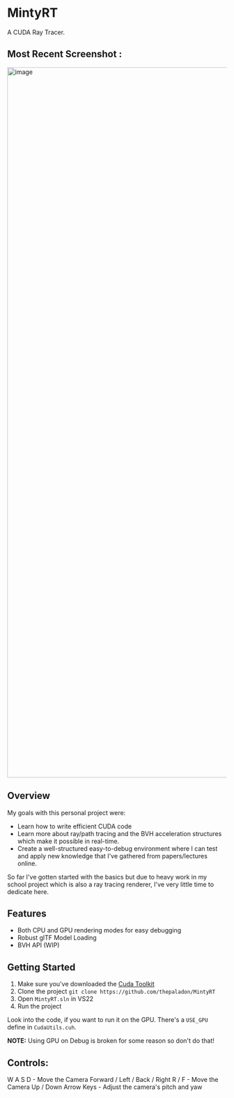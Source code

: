 # MintyRT
A CUDA Ray Tracer. 

## Most Recent Screenshot :
<img width="1627" alt="image" src="https://github.com/thepaladon/MintyRT/assets/44022509/0140fe24-4308-418b-9987-49ba8c70d5c4">

## Overview
My goals with this personal project were:
- Learn how to write efficient CUDA code
- Learn more about ray/path tracing and the BVH acceleration structures which make it possible in real-time.
- Create a well-structured easy-to-debug environment where I can test and apply new knowledge that I've gathered from papers/lectures online.

So far I've gotten started with the basics but due to heavy work in my school project which is also a ray tracing renderer, I've very little time to dedicate here. 

## Features
- Both CPU and GPU rendering modes for easy debugging
- Robust glTF Model Loading
- BVH API (WIP)


## Getting Started
1. Make sure you've downloaded the [Cuda Toolkit](https://developer.nvidia.com/cuda-downloads)
2. Clone the project `git clone https://github.com/thepaladon/MintyRT`
3. Open `MintyRT.sln` in VS22
4. Run the project

Look into the code, if you want to run it on the GPU. There's a `USE_GPU` define in `CudaUtils.cuh`.

**NOTE:** Using GPU on Debug is broken for some reason so don't do that!

## Controls:
W A S D - Move the Camera Forward / Left / Back / Right
R / F - Move the Camera Up / Down
Arrow Keys - Adjust the camera's pitch and yaw
